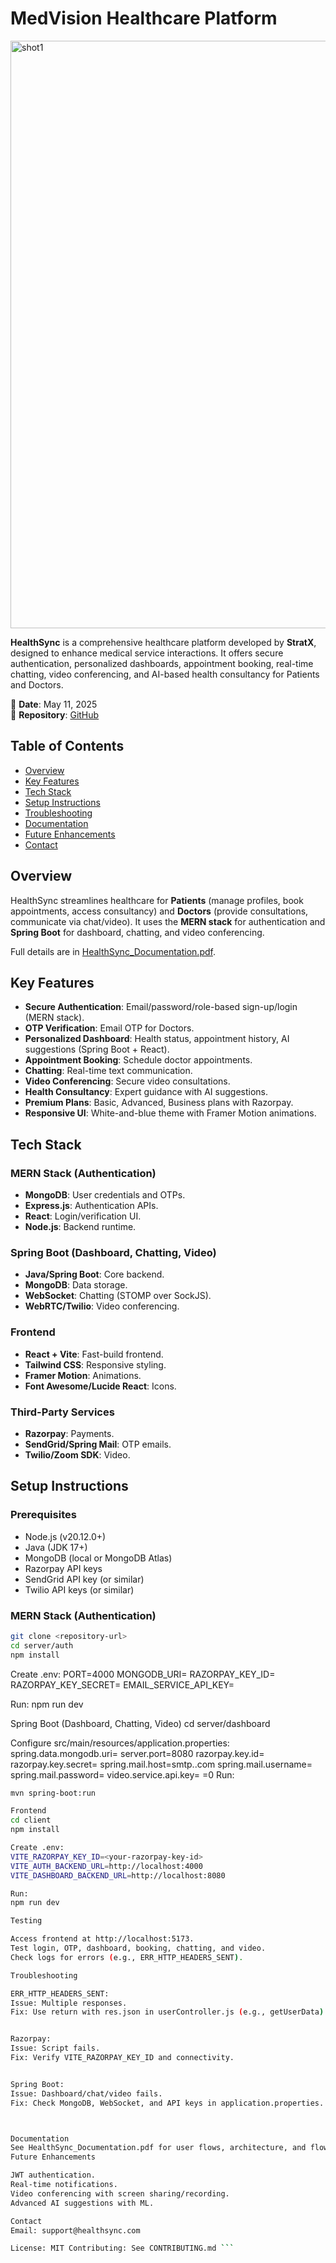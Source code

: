 # MedVision Healthcare Platform

<img width="940" alt="shot1" src="https://github.com/user-attachments/assets/ae12d3d8-020b-417a-97fe-f76e75845e9c" />


<!-- Replace with actual logo URL -->

**HealthSync** is a comprehensive healthcare platform developed by **StratX**, designed to enhance medical service interactions. It offers secure authentication, personalized dashboards, appointment booking, real-time chatting, video conferencing, and AI-based health consultancy for Patients and Doctors.

📅 **Date**: May 11, 2025  
📍 **Repository**: [GitHub](#) <!-- Replace with actual repo URL -->

## Table of Contents
- [Overview](#overview)
- [Key Features](#key-features)
- [Tech Stack](#tech-stack)
- [Setup Instructions](#setup-instructions)
- [Troubleshooting](#troubleshooting)
- [Documentation](#documentation)
- [Future Enhancements](#future-enhancements)
- [Contact](#contact)

## Overview
HealthSync streamlines healthcare for **Patients** (manage profiles, book appointments, access consultancy) and **Doctors** (provide consultations, communicate via chat/video). It uses the **MERN stack** for authentication and **Spring Boot** for dashboard, chatting, and video conferencing.

Full details are in [HealthSync_Documentation.pdf](./HealthSync_Documentation.pdf).

## Key Features
- **Secure Authentication**: Email/password/role-based sign-up/login (MERN stack).
- **OTP Verification**: Email OTP for Doctors.
- **Personalized Dashboard**: Health status, appointment history, AI suggestions (Spring Boot + React).
- **Appointment Booking**: Schedule doctor appointments.
- **Chatting**: Real-time text communication.
- **Video Conferencing**: Secure video consultations.
- **Health Consultancy**: Expert guidance with AI suggestions.
- **Premium Plans**: Basic, Advanced, Business plans with Razorpay.
- **Responsive UI**: White-and-blue theme with Framer Motion animations.

## Tech Stack
### MERN Stack (Authentication)
- **MongoDB**: User credentials and OTPs.
- **Express.js**: Authentication APIs.
- **React**: Login/verification UI.
- **Node.js**: Backend runtime.

### Spring Boot (Dashboard, Chatting, Video)
- **Java/Spring Boot**: Core backend.
- **MongoDB**: Data storage.
- **WebSocket**: Chatting (STOMP over SockJS).
- **WebRTC/Twilio**: Video conferencing.

### Frontend
- **React + Vite**: Fast-build frontend.
- **Tailwind CSS**: Responsive styling.
- **Framer Motion**: Animations.
- **Font Awesome/Lucide React**: Icons.

### Third-Party Services
- **Razorpay**: Payments.
- **SendGrid/Spring Mail**: OTP emails.
- **Twilio/Zoom SDK**: Video.

## Setup Instructions
### Prerequisites
- Node.js (v20.12.0+)
- Java (JDK 17+)
- MongoDB (local or MongoDB Atlas)
- Razorpay API keys
- SendGrid API key (or similar)
- Twilio API keys (or similar)

### MERN Stack (Authentication)

```bash
git clone <repository-url>
cd server/auth
npm install
```

Create .env:
PORT=4000
MONGODB_URI=<your-mongodb-uri>
RAZORPAY_KEY_ID=<your-razorpay-key-id>
RAZORPAY_KEY_SECRET=<your-razorpay-key-secret>
EMAIL_SERVICE_API_KEY=<your-email-service-key>

Run:
npm run dev

Spring Boot (Dashboard, Chatting, Video)
cd server/dashboard

Configure src/main/resources/application.properties:
spring.data.mongodb.uri=<your-mongodb-uri>
server.port=8080
razorpay.key.id=<your-razorpay-key-id>
razorpay.key.secret=<your-razorpay-key-secret>
spring.mail.host=smtp.<your-email-service>.com
spring.mail.username=<your-email-username>
spring.mail.password=<your-email-password>
video.service.api.key=<your-video-service-key>
=0
Run:
```bash
mvn spring-boot:run

Frontend
cd client
npm install

Create .env:
VITE_RAZORPAY_KEY_ID=<your-razorpay-key-id>
VITE_AUTH_BACKEND_URL=http://localhost:4000
VITE_DASHBOARD_BACKEND_URL=http://localhost:8080

Run:
npm run dev

Testing

Access frontend at http://localhost:5173.
Test login, OTP, dashboard, booking, chatting, and video.
Check logs for errors (e.g., ERR_HTTP_HEADERS_SENT).

Troubleshooting

ERR_HTTP_HEADERS_SENT:
Issue: Multiple responses.
Fix: Use return with res.json in userController.js (e.g., getUserData).


Razorpay:
Issue: Script fails.
Fix: Verify VITE_RAZORPAY_KEY_ID and connectivity.


Spring Boot:
Issue: Dashboard/chat/video fails.
Fix: Check MongoDB, WebSocket, and API keys in application.properties.



Documentation
See HealthSync_Documentation.pdf for user flows, architecture, and flowcharts.
Future Enhancements

JWT authentication.
Real-time notifications.
Video conferencing with screen sharing/recording.
Advanced AI suggestions with ML.

Contact
Email: support@healthsync.com

License: MIT Contributing: See CONTRIBUTING.md ```
